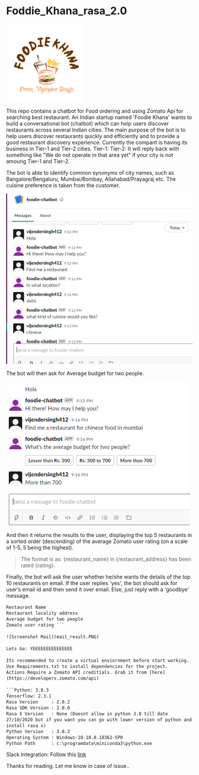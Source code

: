 # Foddie_Khana_rasa_2.0

![Logo Image](image.png)

This repo contains a chatbot for Food ordering and using Zomato Api for searching best restaurant.
An Indian startup named 'Foodie Khana' wants to build a conversational bot (chatbot) which can help users discover restaurants across several Indian cities.
The main purpose of the bot is to help users discover restaurants quickly and efficiently and to provide a good restaurant discovery experience.
Currently the compant is having its business in Tier-1 and Tier-2 cities. 
Tier-1:
Tier-2:
It will reply back with something like "We do not operate in that area yet" if your city is not amoung Tier-1 and Tier-2.

The bot is able to identify common synonyms of city names, such as Bangalore/Bengaluru, Mumbai/Bombay, Allahabad/Prayagraj etc.
The cuisine preference is taken from the customer.

![Screenshot Bot](Slack_integration_result.PNG)

The bot will then ask for Average budget for two people.

![Screenshot Bot](Slack_integration_result2.PNG)
 
And then it returns the results to the user, displaying the top 5 restaurants in a sorted order (descending) of the average Zomato user rating (on a scale of 1-5, 5 being the highest). 
>The format is as: {restaurant_name} in {restaurant_address} has been rated {rating}.

Finally, the bot will ask the user whether he/she wants the details of the top 10 restaurants on email. If the user replies 'yes', the bot should ask for user’s email id and then send it over email. Else, just reply with a 'goodbye' message. 

```The mail will have the following details for each restaurant:
Restaurant Name
Restaurant locality address
Average budget for two people
Zomato user rating ```

![Screenshot Mail](mail_result.PNG)

Lets Go: YEEEEEEEEEEEEEEE

Its recommended to create a virtual enviornment before start working.
Use Requirements.txt to install dependencies for the project.
Actions Require a Zomato API creditials. Grab it from [here](https://developers.zomato.com/api)

```Python: 3.8.3
Tensorflow: 2.3.1
Rasa Version     : 2.0.2
Rasa SDK Version : 2.0.0
Rasa X Version   : None (Doesnt allow in python 3.8 till date 27/10/2020 but if you want you can go with lower version of python and install rasa x) 
Python Version   : 3.8.3
Operating System : Windows-10-10.0.18362-SP0
Python Path      : c:\programdata\miniconda3\python.exe
```
Slack Integration:  Follow this [link](https://medium.com/analytics-vidhya/integrating-your-rasa-chat-bot-with-slack-c18bffc6018b)

Thanks for reading. Let me know in case of issue.. 
